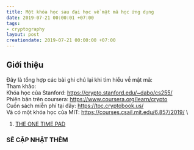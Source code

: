 ```yaml
---
title: Một khóa học sau đại học về mật mã học ứng dụng
date: 2019-07-21 00:00:01 +07:00
tags:
- cryptography
layout: post
creationdate: 2019-07-21 00:00:00 +07:00
---
```


## Giới thiệu

Đây là tổng hợp các bài ghi chú lại khi tìm hiểu về mật mã:\
Tham khảo:\
Khóa học của Stanford: https://crypto.stanford.edu/~dabo/cs255/ \
Phiên bản trên coursera: https://www.coursera.org/learn/crypto \
Cuốn sách miễn phí tại đây: https://toc.cryptobook.us/ \
Và có một khóa học của MIT: https://courses.csail.mit.edu/6.857/2019/ \

1. [THE ONE TIME PAD](x3pi.github.io/reveal/crypto/01-otp.html)

<h3>SẼ CẬP NHẬT THÊM<h3/>

